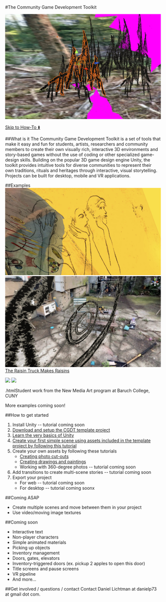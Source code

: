#The Community Game Development Toolkit

![](images/toolkit.jpg)

[Skip to How-To ⬇️](#howto)

##What is it
The Community Game Development Toolkit is a set of tools that make it easy and fun for students, artists, researchers and community members to create their own visually rich, interactive 3D environments and story-based games without the use of coding or other specialized game-design skills. Building on the popular 3D game design engine Unity, the toolkit provides intuitive tools for diverse communities to represent their own traditions, rituals and heritages through interactive, visual storytelling. Projects can be built for desktop, mobile and VR applications.

##Examples
![](images/rt-yellow.jpg)
![](images/rt-circles.jpg)
[The Raisin Truck Makes Raisins](https://www.daniellichtman.com/raisintruck/)

![](https://www.daniellichtman.com/mount-holyoke/images/student0.jpeg)
![](https://www.daniellichtman.com/toolkit/images/student1.jpeg)

.htmlStudent work from the New Media Art program at Baruch College, CUNY

More examples coming soon!

<a name="howto"></a>


##How to get started 
1. Install Unity -- tutorial coming soon
2. [Download and setup the CGDT template project](CreatingAProject.html)
3. [Learn the very basics of Unity](NavigatingTheUnityInterface.html)
3. [Create your first simple scene using assets included in the template project by following this tutorial](Tutorial-Using-Example-Assets.html)
4. Create your own assets by following these tutorials
	- [Creating photo cut-outs](CreatingArtwork-Photos.html)
	- [Creating drawings and paintings](CreatingArtwork-Drawings.html)
	- Working with 360-degree photos -- tutorial coming soon
5. Add transitions to create multi-scene stories -- tutorial coming soon
6. Export your project
	- For web -- tutorial coming soon
	- For desktop -- tutorial coming soonx

##Coming ASAP
* Create multiple scenes and move between them in your project
* Use video/moving image textures

##Coming soon
* Interactive text
* Non-player characters
* Simple animated materials
* Picking up objects
* Inventory management
* Doors, gates, elevators
* Inventory-triggered doors (ex. pickup 2 apples to open this door)
* Title screens and pause screens
* VR pipeline  
* And more...

##Get involved / questions / contact
Contact Daniel Lichtman at danielp73 at gmail dot com.
 

